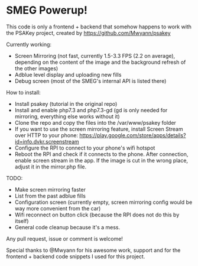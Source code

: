 # SMEG Powerup!

This code is only a frontend + backend that somehow happens to work with the PSAKey project, created by https://github.com/Mwyann/psakey

Currently working:
- Screen Mirroring (not fast, currently 1.5-3.3 FPS (2.2 on average), depending on the content of the image and the background refresh of the other images)
- Adblue level display and uploading new fills
- Debug screen (most of the SMEG's internal API is listed there)

How to install:
- Install psakey (tutorial in the original repo)
- Install and enable php7.3 and php7.3-gd (gd is only needed for mirroring, everything else works without it)
- Clone the repo and copy the files into the /var/www/psakey folder
- If you want to use the screen mirroring feature, install Screen Stream over HTTP to your phone: https://play.google.com/store/apps/details?id=info.dvkr.screenstream
- Configure the RPI to connect to your phone's wifi hotspot
- Reboot the RPI and check if it connects to the phone. After connection, enable screen stream in the app. If the image is cut in the wrong place, adjust it in the mirror.php file.

TODO:
- Make screen mirroring faster
- List from the past adblue fills
- Configuration screen (currently empty, screen mirroring config would be way more convenient from the car)
- Wifi reconnect on button click (because the RPI does not do this by itself)
- General code cleanup because it's a mess.

Any pull request, issue or comment is welcome!

Special thanks to @Mwyann for his awesome work, support and for the frontend + backend code snippets I used for this project.